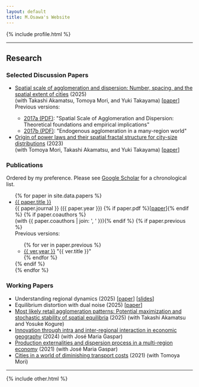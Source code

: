 ```yaml
---
layout: default
title: M.Osawa's Website
---
```


{% include profile.html %}

<hr>

<h2>Research</h2>

<h3>Selected Discussion Papers</h3>

<ul class="ref-list">
    <li><a href="https://arxiv.org/abs/1912.05113">Spatial scale of agglomeration and dispersion: Number, spacing, and the spatial extent of cities</a> (2025)<br>(with Takashi Akamatsu, Tomoya Mori, and Yuki Takayama) [<a href="https://arxiv.org/pdf/1912.05113">paper</a>]
    <div class="note">Previous versions: 
    <ul class="ref-prev">
        <li><a href="https://www.rieti.go.jp/jp/publications/dp/17e125.pdf" alt="Spatial scale of agglomeration and dispersion: Theoretical foundations and empirical implications">2017a (PDF)</a>: "Spatial Scale of Agglomeration and Dispersion: Theoretical foundations and empirical implications"</li>
        <li><a href="https://mpra.ub.uni-muenchen.de/97496/1/MPRA_paper_97496.pdf" alt="Endogenous agglomeration in a many-region world">2017b (PDF)</a>: "Endogenous agglomeration in a many-region world"</li>
    </ul>
    </div>
    </li>
    <li><a href="https://arxiv.org/abs/2207.05346">Origin of power laws and their spatial fractal structure for city-size distributions</a> (2023)<br> (with Tomoya Mori, Takashi Akamatsu, and Yuki Takayama)  [<a href="https://arxiv.org/pdf/2207.05346">paper</a>]
    </li>
</ul>

<h3>Publications</h3>

Ordered by my preference. Please see <a href="https://scholar.google.co.jp/citations?user=qKxF-dkAAAAJ" target="_blank">Google Scholar</a> for a chronological list. 

<ul class="ref-list">
  {% for paper in site.data.papers %}
    <li>
      <a href="{{ paper.url }}" class="paper-title">{{ paper.title }}</a> <br>
      <span class="red-like">{{ paper.journal }}</span> ({{ paper.year }}) 
      {% if paper.pdf %}[<a href="{{ paper.pdf }}">paper</a>]{% endif %}
      {% if paper.coauthors %}<br>(with {{ paper.coauthors | join: ', ' }}){% endif %}
      {% if paper.previous %}
      <div class="note">
      Previous versions: 
          <ul class="ref-prev">
            {% for ver in paper.previous %}
              <li>
                <a href="{{ ver.url }}">{{ ver.year }}</a> "{{ ver.title }}"
              </li>
            {% endfor %}
          </ul>
      </div>
      {% endif %}
    </li>
  {% endfor %}
</ul>

<h3>Working Papers</h3>

<ul class="ref-list">

<li>Understanding regional dynamics (2025) [<a href="notes/draft/RD.pdf">paper</a>] [<a href="notes/draft/RD_slides.pdf">slides</a>]</li>

<li>Equilibrium distortion with dual noise (2025) [<a href="notes/draft/SLD.pdf">paper</a>]</li>

<li><a href="https://arxiv.org/abs/2011.06778">Most likely retail agglomeration patterns: Potential maximization and stochastic stability of spatial equilibria</a> (2025) (with Takashi Akamatsu and Yosuke Kogure)</li>

<li><a href="https://arxiv.org/abs/2212.14475">Innovation through intra and inter-regional interaction in economic geography</a> (2024) (with José Maria Gaspar)</li>



<li><a href="https://arxiv.org/abs/2001.05095">Production externalities and dispersion process in a multi-region economy</a> (2021) (with José Maria Gaspar)</li>

<li><a href="https://arxiv.org/abs/2012.12503">Cities in a world of diminishing transport costs</a> (2021) (with Tomoya Mori)</li>
</ul>

<hr>

{% include other.html %}